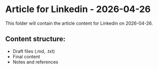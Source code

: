 # Article for Linkedin - 2026-04-26

This folder will contain the article content for Linkedin on 2026-04-26.

## Content structure:
- Draft files (.md, .txt)
- Final content
- Notes and references
